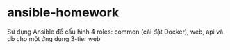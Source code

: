 # ansible-homework
Sử dụng Ansible để cấu hình 4 roles: common (cài đặt Docker), web, api và db cho một ứng dụng 3-tier web
